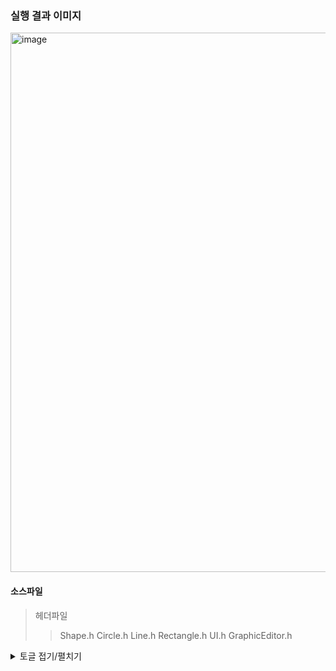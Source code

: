 
### 실행 결과 이미지 

<img width="863" alt="image" src="https://user-images.githubusercontent.com/138213248/284153357-fc37ac41-c595-46ae-9405-d536529b42c1.png">




#### 소스파일
> 헤더파일
> > Shape.h
> > Circle.h
> > Line.h
> > Rectangle.h
> > UI.h
> > GraphicEditor.h

<details>
<summary>토글 접기/펼치기</summary>
<div markdown="1">

안녕

</div>
</details>
